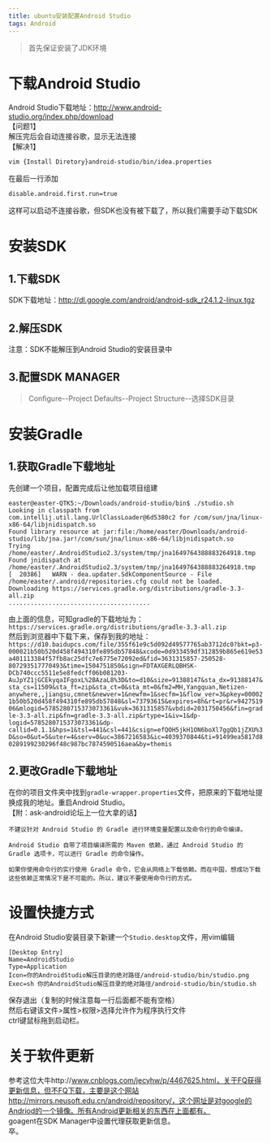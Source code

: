 ```yaml
---
title: ubuntu安装配置Android Studio
tags: Android 
---
```


> 首先保证安装了JDK环境  

# 下载Android Studio
Android Studio下载地址：http://www.android-studio.org/index.php/download  
【问题1】  
解压完后会自动连接谷歌，显示无法连接  
【解决1】  
```bash
vim {Install Diretory}android-studio/bin/idea.properties
```
在最后一行添加  
```bash
disable.android.first.run=true
```  
这样可以启动不连接谷歌，但SDK也没有被下载了，所以我们需要手动下载SDK

# 安装SDK
## 1.下载SDK  
SDK下载地址：http://dl.google.com/android/android-sdk_r24.1.2-linux.tgz  

## 2.解压SDK  
注意：SDK不能解压到Android Studio的安装目录中  

## 3.配置SDK MANAGER
> Configure--Project Defaults--Project Structure--选择SDK目录  


# 安装Gradle
## 1.获取Gradle下载地址  
先创建一个项目，配置完成后让他加载项目组建  

```vim
easter@easter-QTK5:~/Downloads/android-studio/bin$ ./studio.sh 
Looking in classpath from com.intellij.util.lang.UrlClassLoader@6d5380c2 for /com/sun/jna/linux-x86-64/libjnidispatch.so
Found library resource at jar:file:/home/easter/Downloads/android-studio/lib/jna.jar!/com/sun/jna/linux-x86-64/libjnidispatch.so
Trying /home/easter/.AndroidStudio2.3/system/tmp/jna1649764388883264918.tmp
Found jnidispatch at /home/easter/.AndroidStudio2.3/system/tmp/jna1649764388883264918.tmp
[  20386]   WARN - dea.updater.SdkComponentSource - File /home/easter/.android/repositories.cfg could not be loaded. 
Downloading https://services.gradle.org/distributions/gradle-3.3-all.zip
.......................................
```
由上面的信息，可知gradle的下载地址为：`https://services.gradle.org/distributions/gradle-3.3-all.zip`  
然后到浏览器中下载下来，保存到我的地址：`https://d10.baidupcs.com/file/355f61e9c5d092d49577765ab3712dc0?bkt=p3-000021b50b520d458f494310fe895db57848&xcode=0d933459df312859b865e619e53a401113384f57fb8ac25dfc7e6775e72092ed&fid=3631315857-250528-807293517770493&time=1504751850&sign=FDTAXGERLQBHSK-DCb740ccc5511e5e8fedcff06b081203-AuJpYZ1jGCEkyqaIFgoxL%2BAzaL8%3D&to=d10&size=91388147&sta_dx=91388147&sta_cs=11509&sta_ft=zip&sta_ct=0&sta_mt=0&fm2=MH,Yangquan,Netizen-anywhere,,jiangsu,cmnet&newver=1&newfm=1&secfm=1&flow_ver=3&pkey=000021b50b520d458f494310fe895db57848&sl=73793615&expires=8h&rt=pr&r=942751906&mlogid=5785280715373073361&vuk=3631315857&vbdid=2031750456&fin=gradle-3.3-all.zip&fn=gradle-3.3-all.zip&rtype=1&iv=1&dp-logid=5785280715373073361&dp-callid=0.1.1&hps=1&tsl=441&csl=441&csign=efQOH5jkH1ON6boXl7ggQb1jZXU%3D&so=0&ut=5&uter=4&serv=0&uc=3867216583&ic=4039370844&ti=91499ea5817d80289199230296f48c987bc7874590516aea&by=themis`  

## 2.更改Gradle下载地址  
在你的项目文件夹中找到`gradle-wrapper.properties`文件，把原来的下载地址提换成我的地址。重启Android Studio。  
【附：ask-android论坛上一位大拿的话】  
```
不建议针对 Android Studio 的 Gradle 进行环境变量配置以及命令行的命令编译。

Android Studio 自带了项目编译所需的 Maven 依赖，通过 Android Studio 的 Gradle 选项卡，可以进行 Gradle 的命令操作。

如果你使用命令行的实行使用 Gradle 命令，它会从网络上下载依赖。而在中国，想成功下载这些依赖正常情况下是不可能的。所以，建议不要使用命令行的方式。 
```

# 设置快捷方式
在Android Studio安装目录下新建一个`Studio.desktop`文件，用vim编辑  
```vim
[Desktop Entry]
Name=AndroidStudio
Type=Application
Icon=你的AndroidStudio解压目录的绝对路径/android-studio/bin/studio.png
Exec=sh 你的AndroidStudio解压目录的绝对路径/android-studio/bin/studio.sh

```
保存退出（复制的时候注意每一行后面都不能有空格）  
然后右键该文件>属性>权限>选择允许作为程序执行文件  
ctrl键鼠标拖到启动栏。  

# 关于软件更新
参考这位大牛http://www.cnblogs.com/jecyhw/p/4467625.html，关于FQ获得更新信息，但不FQ下载，主要是这个网站http://mirrors.neusoft.edu.cn/android/repository/，这个网址是对google的Andriod的一个镜像。所有Android更新相关的东西在上面都有。  
goagent在SDK Manager中设置代理获取更新信息。  
卒。

